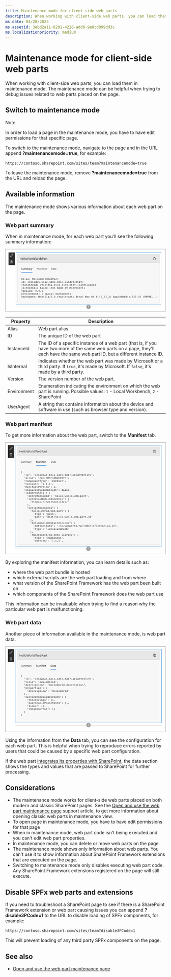 ```yaml
---
title: Maintenance mode for client-side web parts
description: When working with client-side web parts, you can load them in maintenance mode. The maintenance mode can be helpful when trying to debug issues related to web parts placed on the page.
ms.date: 04/28/2023
ms.assetid: 3ebd2a11-8291-4228-add0-9e0cd899dd3c
ms.localizationpriority: medium
---
```

# Maintenance mode for client-side web parts

When working with client-side web parts, you can load them in maintenance mode. The maintenance mode can be helpful when trying to debug issues related to web parts placed on the page.

## Switch to maintenance mode

> [!NOTE]
> In order to load a page in the maintenance mode, you have to have edit permissions for that specific page.

To switch to the maintenance mode, navigate to the page and in the URL append **?maintenancemode=true**, for example:

```text
https://contoso.sharepoint.com/sites/team?maintenancemode=true
```

To leave the maintenance mode, remove **?maintenancemode=true** from the URL and reload the page.

## Available information

The maintenance mode shows various information about each web part on the page.

### Web part summary

When in maintenance mode, for each web part you'll see the following summary information:

![Web part summary information displayed in maintenance mode](../images/maintenance-mode-summary.png)

Property|Description
--------|-----------
Alias|Web part alias
ID|The unique ID of the web part
InstanceId|The ID of a specific instance of a web part (that is, if you have two more of the same web parts on a page, they'll each have the same web part ID, but a different instance ID.
IsInternal|Indicates whether the web part was made by Microsoft or a third party. If `true`, it's made by Microsoft. If `false`, it's made by a third party.
Version|The version number of the web part.
Environment|Enumeration indicating the environment on which the web part is running. Possible values: `1` - Local Workbench, `2` - SharePoint
UserAgent|A string that contains information about the device and software in use (such as browser type and version).

### Web part manifest

To get more information about the web part, switch to the **Manifest** tab.

![Web part manifest information displayed in maintenance mode](../images/maintenance-mode-manifest.png)

By exploring the manifest information, you can learn details such as:

- where the web part bundle is hosted
- which external scripts are the web part loading and from where
- what version of the SharePoint Framework has the web part been built on
- which components of the SharePoint Framework does the web part use

This information can be invaluable when trying to find a reason why the particular web part is malfunctioning.

### Web part data

Another piece of information available in the maintenance mode, is web part data.

![Web part data information displayed in maintenance mode](../images/maintenance-mode-data.png)

Using the information from the **Data** tab, you can see the configuration for each web part. This is helpful when trying to reproduce errors reported by users that could be caused by a specific web part configuration.

If the web part [integrates its properties with SharePoint](../spfx/web-parts/guidance/integrate-web-part-properties-with-sharepoint.md), the data section shows the types and values that are passed to SharePoint for further processing.

## Considerations

- The maintenance mode works for client-side web parts placed on both modern and classic SharePoint pages. See the [Open and use the web part maintenance page](https://support.office.com/article/Open-and-use-the-web-part-maintenance-page-eff9ce22-d04a-44dd-ae83-ac29a5e396c2#PickTab=2016,_2013) support article, to get more information about opening classic web parts in maintenance view.
- To open page in maintenance mode, you have to have edit permissions for that page
- When in maintenance mode, web part code isn't being executed and you can't edit web part properties.
- In maintenance mode, you can delete or move web parts on the page.
- The maintenance mode shows only information about web parts. You can't use it to show information about SharePoint Framework extensions that are executed on the page.
- Switching to maintenance mode only disables executing web part code. Any SharePoint Framework extensions registered on the page will still execute.

## Disable SPFx web parts and extensions

If you need to troubleshoot a SharePoint page to see if there is a SharePoint Framework extension or web part causing issues you can append **?disable3PCode=1** to the URL to disable loading of SPFx components, for example:

```text
https://contoso.sharepoint.com/sites/team?disable3PCode=1
```

This will prevent loading of any third party SPFx components on the page.

## See also

- [Open and use the web part maintenance page](https://support.office.com/article/Open-and-use-the-web-part-maintenance-page-eff9ce22-d04a-44dd-ae83-ac29a5e396c2)
